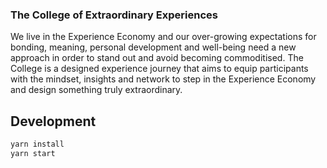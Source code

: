 ### The College of Extraordinary Experiences

We live in the Experience Economy and our over-growing expectations for bonding, meaning, personal development and well-being need a new approach in order to stand out and avoid becoming commoditised. The College is a designed experience journey that aims to equip participants with the mindset, insights and network to step in the Experience Economy and design something truly extraordinary.


## Development
```js
yarn install
yarn start
```
